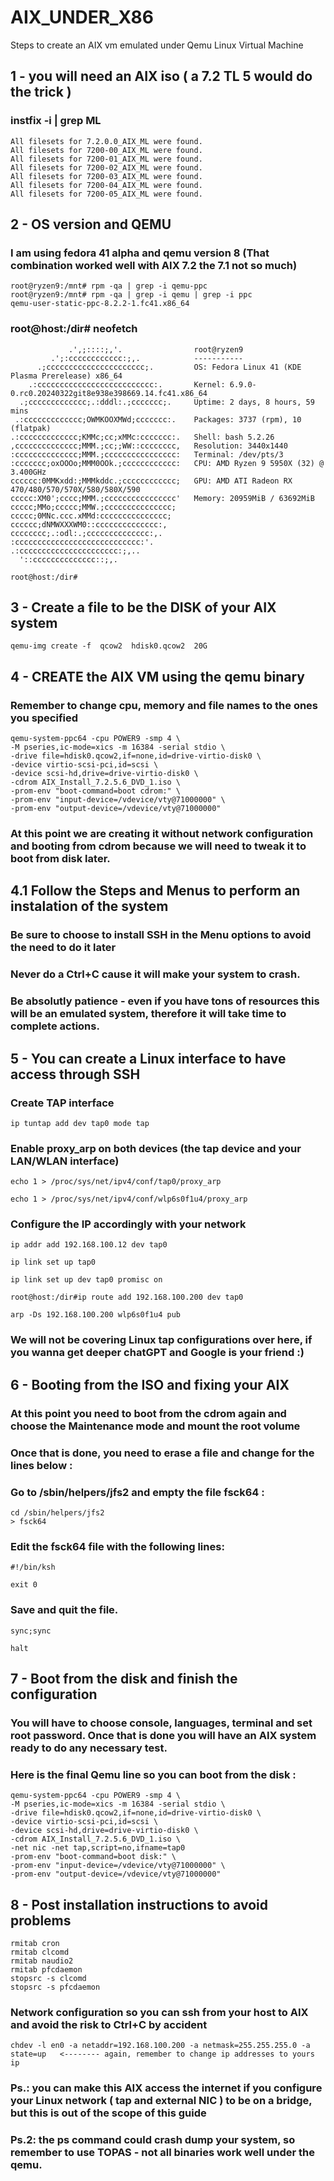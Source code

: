 # AIX_UNDER_X86
Steps to create an AIX vm emulated under Qemu Linux Virtual Machine

## 1 - you will need an AIX iso  ( a 7.2 TL 5 would do the trick )

### instfix -i | grep ML
    All filesets for 7.2.0.0_AIX_ML were found.
    All filesets for 7200-00_AIX_ML were found.
    All filesets for 7200-01_AIX_ML were found.
    All filesets for 7200-02_AIX_ML were found.
    All filesets for 7200-03_AIX_ML were found.
    All filesets for 7200-04_AIX_ML were found.
    All filesets for 7200-05_AIX_ML were found.

## 2 - OS version and QEMU

### I am using fedora 41 alpha and qemu version 8   (That combination worked  well with AIX 7.2  the 7.1 not so much)

  	root@ryzen9:/mnt# rpm -qa | grep -i qemu-ppc
  	root@ryzen9:/mnt# rpm -qa | grep -i qemu | grep -i ppc
  	qemu-user-static-ppc-8.2.2-1.fc41.x86_64  

### root@host:/dir# neofetch
```
             .',;::::;,'.                root@ryzen9
         .';:cccccccccccc:;,.            -----------
      .;cccccccccccccccccccccc;.         OS: Fedora Linux 41 (KDE Plasma Prerelease) x86_64
    .:cccccccccccccccccccccccccc:.       Kernel: 6.9.0-0.rc0.20240322git8e938e398669.14.fc41.x86_64
  .;ccccccccccccc;.:dddl:.;ccccccc;.     Uptime: 2 days, 8 hours, 59 mins
 .:ccccccccccccc;OWMKOOXMWd;ccccccc:.    Packages: 3737 (rpm), 10 (flatpak)
.:ccccccccccccc;KMMc;cc;xMMc:ccccccc:.   Shell: bash 5.2.26
,cccccccccccccc;MMM.;cc;;WW::cccccccc,   Resolution: 3440x1440
:cccccccccccccc;MMM.;cccccccccccccccc:   Terminal: /dev/pts/3
:ccccccc;oxOOOo;MMM0OOk.;cccccccccccc:   CPU: AMD Ryzen 9 5950X (32) @ 3.400GHz
cccccc:0MMKxdd:;MMMkddc.;cccccccccccc;   GPU: AMD ATI Radeon RX 470/480/570/570X/580/580X/590
ccccc:XM0';cccc;MMM.;cccccccccccccccc'   Memory: 20959MiB / 63692MiB
ccccc;MMo;ccccc;MMW.;ccccccccccccccc;
ccccc;0MNc.ccc.xMMd:ccccccccccccccc;
cccccc;dNMWXXXWM0::cccccccccccccc:,
cccccccc;.:odl:.;cccccccccccccc:,.
:cccccccccccccccccccccccccccc:'.
.:cccccccccccccccccccccc:;,..
  '::cccccccccccccc::;,.

root@host:/dir#
```

## 3 -  Create a file to be the DISK of your AIX system
```
qemu-img create -f  qcow2  hdisk0.qcow2  20G
```
## 4 - CREATE the AIX VM using the qemu binary
### Remember to change cpu, memory and file names to the ones you specified
```
qemu-system-ppc64 -cpu POWER9 -smp 4 \  
-M pseries,ic-mode=xics -m 16384 -serial stdio \
-drive file=hdisk0.qcow2,if=none,id=drive-virtio-disk0 \   
-device virtio-scsi-pci,id=scsi \
-device scsi-hd,drive=drive-virtio-disk0 \
-cdrom AIX_Install_7.2.5.6_DVD_1.iso \     
-prom-env "boot-command=boot cdrom:" \
-prom-env "input-device=/vdevice/vty@71000000" \
-prom-env "output-device=/vdevice/vty@71000000"
```
### At this point we are creating it without network configuration and booting from cdrom because we will need to tweak it to boot from disk later.

## 4.1 Follow the Steps and Menus to perform an instalation of the system 

### Be sure to choose to install SSH in the Menu options to avoid the need to do it later
### Never do a Ctrl+C cause it will make your system to crash.
### Be absolutly patience - even if you have tons of resources this will be an emulated system, therefore it will take time to complete actions.

## 5 - You can create a Linux interface to have access through SSH

### Create TAP interface
```
ip tuntap add dev tap0 mode tap
```
### Enable proxy_arp on both devices (the tap device and your LAN/WLAN interface)
```
echo 1 > /proc/sys/net/ipv4/conf/tap0/proxy_arp

echo 1 > /proc/sys/net/ipv4/conf/wlp6s0f1u4/proxy_arp   
```

### Configure the IP accordingly with your network
```
ip addr add 192.168.100.12 dev tap0

ip link set up tap0

ip link set up dev tap0 promisc on

root@host:/dir#ip route add 192.168.100.200 dev tap0

arp -Ds 192.168.100.200 wlp6s0f1u4 pub  
```
### We will not be covering Linux tap configurations over here, if you wanna get deeper  chatGPT and Google is your friend  :)

## 6 - Booting from the ISO and fixing your AIX

### At this point you need to boot from the cdrom again and choose the Maintenance mode and mount the root volume
### Once that is done, you need to erase a file and change for the lines below :

### Go to /sbin/helpers/jfs2 and empty the file fsck64 :
```
cd /sbin/helpers/jfs2
> fsck64
```
### Edit the fsck64 file with the following lines:
```
#!/bin/ksh

exit 0
```
### Save and quit the file.
```
sync;sync

halt
```
## 7 -  Boot from the disk and finish the configuration

### You will have to choose console, languages, terminal and set root password. Once that is done you will have an AIX system ready to do any necessary test.
### Here is the final Qemu line so you can boot from the disk :
```
qemu-system-ppc64 -cpu POWER9 -smp 4 \
-M pseries,ic-mode=xics -m 16384 -serial stdio \
-drive file=hdisk0.qcow2,if=none,id=drive-virtio-disk0 \
-device virtio-scsi-pci,id=scsi \
-device scsi-hd,drive=drive-virtio-disk0 \
-cdrom AIX_Install_7.2.5.6_DVD_1.iso \
-net nic -net tap,script=no,ifname=tap0
-prom-env "boot-command=boot disk:" \
-prom-env "input-device=/vdevice/vty@71000000" \
-prom-env "output-device=/vdevice/vty@71000000"
```
## 8 - Post installation instructions to avoid problems
```
rmitab cron
rmitab clcomd
rmitab naudio2
rmitab pfcdaemon
stopsrc -s clcomd
stopsrc -s pfcdaemon
```
### Network configuration so you can ssh from your host to AIX and avoid the risk to Ctrl+C by accident
```	
chdev -l en0 -a netaddr=192.168.100.200 -a netmask=255.255.255.0 -a state=up   <-------- again, remember to change ip addresses to yours ip 
```
### Ps.: you can make this AIX access the internet if you configure your Linux network  ( tap and external NIC ) to be on a bridge, but this is out of the scope of this guide
### Ps.2:  the ps command could crash dump your system, so remember to use TOPAS  - not all binaries work well under the qemu.



  

